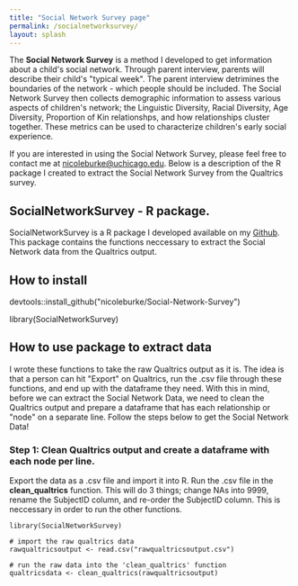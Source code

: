 ```yaml
---
title: "Social Network Survey page"
permalink: /socialnetworksurvey/
layout: splash
---
```

The **Social Network Survey** is a method I developed to get information about a child's social network. Through parent interview, parents will describe their child's "typical week". The parent interview detrimines the boundaries of the network - which people should be included. The Social Network Survey then collects demographic information to assess various aspects of children's network; the Linguistic Diversity, Racial Diversity, Age Diversity, Proportion of Kin relationshps, and how relationships cluster together. These metrics can be used to characterize children's early social experience. 

If you are interested in using the Social Network Survey, please feel free to contact me at [nicoleburke@uchicago.edu](mailto:nicoleburke@uchicago.edu). Below is a description of the R package I created to extract the Social Network Survey from the Qualtrics survey.  

## SocialNetworkSurvey - R package. 

SocialNetworkSurvey is a R package I developed available on my [Github](https://github.com/nicoleburke/Social-Network-Survey). This package contains the functions neccessary to extract the Social Network data from the Qualtrics output. 

## How to install 
devtools::install_github("nicoleburke/Social-Network-Survey")

library(SocialNetworkSurvey)

## How to use package to extract data 

I wrote these functions to take the raw Qualtrics output as it is. The idea is that a person can hit "Export" on Qualtrics, run the .csv file through these functions, and end up with the dataframe they need. With this in mind, before we can extract the Social Network Data, we need to clean the Qualtrics output and prepare a dataframe that has each relationship or "node" on a separate line. Follow the steps below to get the Social Network Data! 

### Step 1: Clean Qualtrics output and create a dataframe with each node per line. 

Export the data as a .csv file and import it into R. Run the .csv file in the **clean_qualtrics** function. This will do 3 things; change NAs into 9999, rename the SubjectID column, and re-order the SubjectID column. This is neccessary in order to run the other functions. 

```
library(SocialNetworkSurvey)

# import the raw qualtrics data 
rawqualtricsoutput <- read.csv("rawqualtricsoutput.csv")

# run the raw data into the 'clean_qualtrics' function
qualtricsdata <- clean_qualtrics(rawqualtricsoutput)
```





